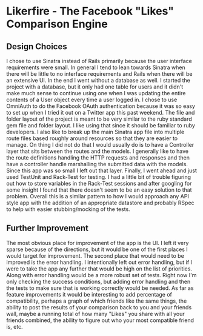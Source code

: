 Likerfire - The Facebook "Likes" Comparison Engine
==================================================

Design Choices
--------------

I chose to use Sinatra instead of Rails primarily because the user interface
requirements were small.  In general I tend to lean towards Sinatra when there
will be little to no interface requirements and Rails when there will be an extensive
UI.  In the end I went without a database as well.  I started the project
with a database, but it only had one table for users and it didn't make much sense
to continue using one when I was updating the entire contents of a User object every
time a user logged in.  I chose to use OmniAuth to do the Facebook OAuth authentication
because it was so easy to set up when I tried it out on a Twitter app this past weekend.
The file and folder layout of the project is meant to be very similar to the ruby standard
gem file and folder layout.  I like using that since it should be familiar to ruby developers.
I also like to break up the main Sinatra app file into multiple route files based roughly
around resources so that they are easier to manage.  On thing I did not do that I would
usually do is to have a Controller layer that sits between the routes and the models.
I generally like to have the route definitions handling the HTTP requests and responses 
and then have a controller handle marshalling the submitted data with the models. 
 Since this app was so small I left out that layer.  Finally, I went ahead and just used 
 TestUnit and Rack-Test for testing.  I had a little bit of trouble figuring out how to store variables in
the Rack-Test sessions and after googling for some insight I found that there doesn't
seem to be an easy solution to that problem. Overall this is a similar pattern to how I
would approach any API style app with the addition of an appropriate datastore and probably
RSpec to help with easier stubbing/mocking of the tests.


Further Improvement
-------------------

The most obvious place for improvement of the app is the UI.  I left it very sparse
because of the directions, but it would be one of the first places I would target for
improvement.  The second place that would need to be improved is the error handling.  I
intentionally left out error handling, but if I were to take the app any further that 
would be high on the list of priorities.  Along with error handling would be a more
robust set of tests.  Right now I'm only checking the success conditions, but
adding error handling and then the tests to make sure that is working correctly 
would be needed.  As far as feature improvements it would be interesting to add 
percentage of compatibility, perhaps a graph of which friends like the same things, 
the ability to post the results of your comparison back to you and your friends wall, maybe
a running total of how many "Likes" you share with all your friends combined, the ability 
to figure out who your most compatible friend is, etc.  